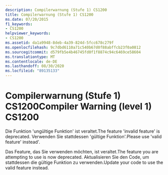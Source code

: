 ```yaml
---
description: Compilerwarnung (Stufe 1) CS1200
title: Compilerwarnung (Stufe 1) CS1200
ms.date: 07/20/2015
f1_keywords:
- CS1200
helpviewer_keywords:
- CS1200
ms.assetid: da1a9948-8deb-4a39-824d-5fcc678c279f
ms.openlocfilehash: 9c7dbd6110a71c540b67d0f88abffcb23f0a0812
ms.sourcegitcommit: d579fb5e4b46745fd0f1f8874c94c6469ce58604
ms.translationtype: MT
ms.contentlocale: de-DE
ms.lasthandoff: 08/30/2020
ms.locfileid: "89135133"
---
```

# <a name="compiler-warning-level-1-cs1200"></a><span data-ttu-id="42bbb-103">Compilerwarnung (Stufe 1) CS1200</span><span class="sxs-lookup"><span data-stu-id="42bbb-103">Compiler Warning (level 1) CS1200</span></span>
<span data-ttu-id="42bbb-104">Die Funktion 'ungültige Funktion' ist veraltet.</span><span class="sxs-lookup"><span data-stu-id="42bbb-104">The feature 'invalid feature' is deprecated.</span></span> <span data-ttu-id="42bbb-105">Verwenden Sie stattdessen 'gültige Funktion'.</span><span class="sxs-lookup"><span data-stu-id="42bbb-105">Please use 'valid feature' instead'.</span></span>  
  
 <span data-ttu-id="42bbb-106">Das Feature, das Sie verwenden möchten, ist veraltet.</span><span class="sxs-lookup"><span data-stu-id="42bbb-106">The feature you are attempting to use is now deprecated.</span></span> <span data-ttu-id="42bbb-107">Aktualisieren Sie den Code, um stattdessen die gültige Funktion zu verwenden.</span><span class="sxs-lookup"><span data-stu-id="42bbb-107">Update your code to use the valid feature instead.</span></span>
